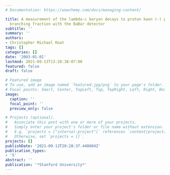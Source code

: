 ```yaml
---
# Documentation: https://wowchemy.com/docs/managing-content/

title: A measurement of the lambda-c baryon decays to proton kaon (-) pion (+) absolute
  branching fraction with the BaBar detector
subtitle: ''
summary: ''
authors:
- Christopher Michael Roat
tags: []
categories: []
date: '2003-01-01'
lastmod: 2021-09-13T13:28:38-07:00
featured: false
draft: false

# Featured image
# To use, add an image named `featured.jpg/png` to your page's folder.
# Focal points: Smart, Center, TopLeft, Top, TopRight, Left, Right, BottomLeft, Bottom, BottomRight.
image:
  caption: ''
  focal_point: ''
  preview_only: false

# Projects (optional).
#   Associate this post with one or more of your projects.
#   Simply enter your project's folder or file name without extension.
#   E.g. `projects = ["internal-project"]` references `content/project/deep-learning/index.md`.
#   Otherwise, set `projects = []`.
projects: []
publishDate: '2021-09-13T20:28:37.448604Z'
publication_types:
- '5'
abstract: ''
publication: '*Stanford University*'
---
```

